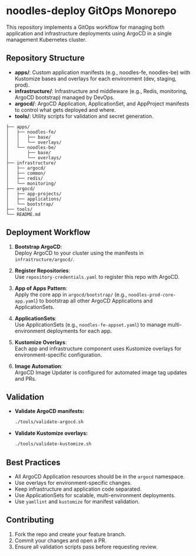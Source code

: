 
# noodles-deploy GitOps Monorepo

This repository implements a GitOps workflow for managing both application and infrastructure deployments using ArgoCD in a single management Kubernetes cluster.

## Repository Structure

- **apps/**: Custom application manifests (e.g., noodles-fe, noodles-be) with Kustomize bases and overlays for each environment (dev, staging, prod).
- **infrastructure/**: Infrastructure and middleware (e.g., Redis, monitoring, ArgoCD bootstrap) managed by DevOps.
- **argocd/**: ArgoCD Application, ApplicationSet, and AppProject manifests to control what gets deployed and where.
- **tools/**: Utility scripts for validation and secret generation.

```
├── apps/
│   ├── noodles-fe/
│   │   ├── base/
│   │   └── overlays/
│   └── noodles-be/
│       ├── base/
│       └── overlays/
├── infrastructure/
│   ├── argocd/
│   ├── common/
│   ├── redis/
│   └── monitoring/
├── argocd/
│   ├── app-projects/
│   ├── applications/
│   └── bootstrap/
├── tools/
└── README.md
```

## Deployment Workflow

1. **Bootstrap ArgoCD**:  
   Deploy ArgoCD to your cluster using the manifests in `infrastructure/argocd/`.

2. **Register Repositories**:  
   Use `repository-credentials.yaml` to register this repo with ArgoCD.

3. **App of Apps Pattern**:  
   Apply the core app in `argocd/bootstrap/` (e.g., `noodles-prod-core-app.yaml`) to bootstrap all other ArgoCD Applications and ApplicationSets.

4. **ApplicationSets**:  
   Use ApplicationSets (e.g., `noodles-fe-appset.yaml`) to manage multi-environment deployments for each app.

5. **Kustomize Overlays**:  
   Each app and infrastructure component uses Kustomize overlays for environment-specific configuration.

6. **Image Automation**:  
   ArgoCD Image Updater is configured for automated image tag updates and PRs.

## Validation

- **Validate ArgoCD manifests:**
  ```bash
  ./tools/validate-argocd.sh
  ```
- **Validate Kustomize overlays:**
  ```bash
  ./tools/validate-kustomize.sh
  ```

## Best Practices

- All ArgoCD Application resources should be in the `argocd` namespace.
- Use overlays for environment-specific changes.
- Keep infrastructure and application code separated.
- Use ApplicationSets for scalable, multi-environment deployments.
- Use `yamllint` and `kustomize` for manifest validation.

## Contributing

1. Fork the repo and create your feature branch.
2. Commit your changes and open a PR.
3. Ensure all validation scripts pass before requesting review.
